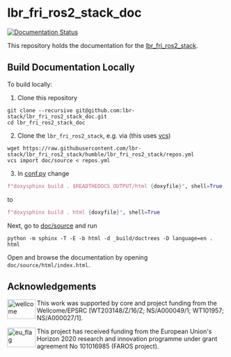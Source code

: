 # lbr_fri_ros2_stack_doc
[![Documentation Status](https://readthedocs.org/projects/lbr-fri-ros2-stack-doc/badge/?version=humble)](https://lbr-fri-ros2-stack-doc.readthedocs.io/en/humble/?badge=humble)

This repository holds the documentation for the [lbr_fri_ros2_stack](https://github.com/lbr-stack/lbr_fri_ros2_stack).

## Build Documentation Locally
To build locally:
1. Clone this repository

```shell
git clone --recursive git@github.com:lbr-stack/lbr_fri_ros2_stack_doc.git
cd lbr_fri_ros2_stack_doc
```

2. Clone the `lbr_fri_ros2_stack`, e.g. via (this uses [vcs](https://github.com/dirk-thomas/vcstool#how-to-install-vcstool))

```shell
wget https://raw.githubusercontent.com/lbr-stack/lbr_fri_ros2_stack/humble/lbr_fri_ros2_stack/repos.yml
vcs import doc/source < repos.yml
```

3. In [conf.py](doc/source/conf.py) change

```python
f"doxysphinx build . $READTHEDOCS_OUTPUT/html {doxyfile}", shell=True
```

to 

```python
f"doxysphinx build . html {doxyfile}", shell=True
```

Next, go to [doc/source](doc/source/) and run

```shell
python -m sphinx -T -E -b html -d _build/doctrees -D language=en . html
```

Open and browse the documentation by opening `doc/source/html/index.html`. 

## Acknowledgements
<img src="https://www.kcl.ac.uk/newimages/Wellcome-EPSRC-Centre-medical-engineering-logo.xa827df3f.JPG?f=webp" alt="wellcome" height="45" width="65" align="left">

This work was supported by core and project funding from the Wellcome/EPSRC [WT203148/Z/16/Z; NS/A000049/1; WT101957; NS/A000027/1]. 

<img src="https://upload.wikimedia.org/wikipedia/commons/thumb/b/b7/Flag_of_Europe.svg/1920px-Flag_of_Europe.svg.png" alt="eu_flag" height="45" width="65" align="left" >

This project has received funding from the European Union's Horizon 2020 research and innovation programme under grant agreement No 101016985 (FAROS project).
